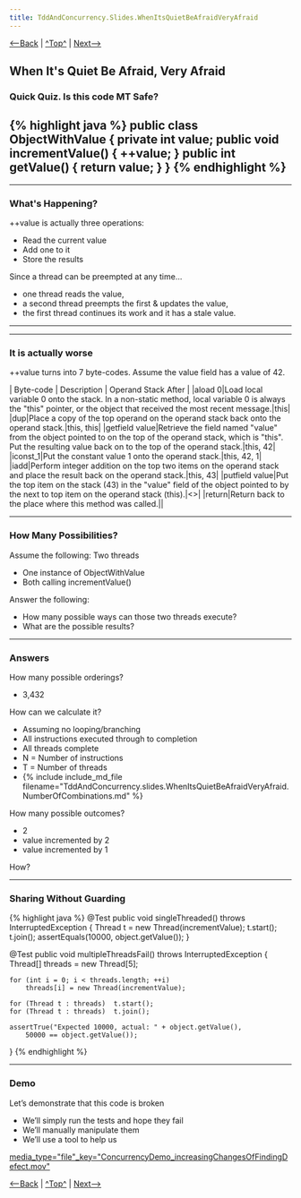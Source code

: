 ```yaml
---
title: TddAndConcurrency.Slides.WhenItsQuietBeAfraidVeryAfraid
---
```

[<--Back](TddAndConcurrency.Slides.DoOneThingWellWell) | [^Top^](TddAndConcurrency.Slides) | [Next-->](TddAndConcurrency.Slides.ICantWaitWellYouShouldntHaveTo)

## When It's Quiet Be Afraid, Very Afraid

### Quick Quiz. Is this code MT Safe?
{% highlight java %}
public class ObjectWithValue {
    private int value;
    public void incrementValue() { ++value; }
    public int getValue() { return value; }
}
{% endhighlight %}
----
----
### What's Happening?
++value is actually three operations:
* Read the current value 
* Add one to it
* Store the results

Since a thread can be preempted at any time…
* one thread reads the value, 
* a second thread preempts the first & updates the value, 
* the first thread continues its work and it has a stale value.
----
----
### It is actually worse
++value turns into 7 byte-codes. Assume the value field has a value of 42.

| Byte-code | Description | Operand Stack After |
|aload 0|Load local variable 0 onto the stack. In a non-static method, local variable 0 is always the "this" pointer, or the object that received the most recent message.|this|
|dup|Place a copy of the top operand on the operand stack back onto the operand stack.|this, this|
|getfield value|Retrieve the field named "value" from the object pointed to on the top of the operand stack, which is "this". Put the resulting value back on to the top of the operand stack.|this, 42|
|iconst_1|Put the constant value 1 onto the operand stack.|this, 42, 1|
|iadd|Perform integer addition on the top two items on the operand stack and place the result back on the operand stack.|this, 43|
|putfield value|Put the top item on the stack (43) in the "value" field of the object pointed to by the next to top item on the operand stack (this).|<<empty>>|
|return|Return back to the place where this method was called.||

----

### How Many Possibilities?
Assume the following:
Two threads
* One instance of ObjectWithValue
* Both calling incrementValue()

Answer the following:
* How many possible ways can those two threads execute?
* What are the possible results?

----

### Answers
How many possible orderings?
* 3,432

How can we calculate it?
* Assuming no looping/branching
* All instructions executed through to completion
* All threads complete
* N = Number of instructions
* T = Number of threads
* {% include include_md_file filename="TddAndConcurrency.slides.WhenItsQuietBeAfraidVeryAfraid.NumberOfCombinations.md" %}

How many possible outcomes?
* 2
* value incremented by 2
* value incremented by 1

How?

----

### Sharing Without Guarding
{% highlight java %}
@Test
public void singleThreaded() throws InterruptedException {
    Thread t = new Thread(incrementValue);
    t.start();
    t.join();
    assertEquals(10000, object.getValue());
}

@Test
public void multipleThreadsFail() throws InterruptedException {
    Thread[] threads = new Thread[5];

    for (int i = 0; i < threads.length; ++i)
        threads[i] = new Thread(incrementValue);

    for (Thread t : threads)  t.start();
    for (Thread t : threads)  t.join();
        
    assertTrue("Expected 10000, actual: " + object.getValue(),
        50000 == object.getValue());
}
{% endhighlight %}

----

### Demo
Let’s demonstrate that this code is broken
* We’ll simply run the tests and hope they fail
* We’ll manually manipulate them
* We’ll use a tool to help us

[media_type="file"_key="ConcurrencyDemo_increasingChangesOfFindingDefect.mov"](media_type="file"_key="ConcurrencyDemo_increasingChangesOfFindingDefect.mov")

[<--Back](TddAndConcurrency.Slides.DoOneThingWellWell) | [^Top^](TddAndConcurrency.Slides) | [Next-->](TddAndConcurrency.Slides.ICantWaitWellYouShouldntHaveTo)


